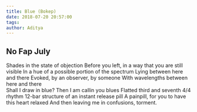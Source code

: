 ```yaml
---
title: Blue (Bokep)
date: 2018-07-20 20:57:00
tags:
author: Aditya
---
```

## No Fap July
Shades in the state of objection
Before you left, in a way that you are still visible
In a hue of a possible portion of the spectrum
Lying between here and there 
Evoked, by an observer, by someone 
With wavelengths between here and there  
Shall I draw in blue? 
Then I am callin you blues 
Flatted third and seventh 4/4 rhythm 
12-bar structure of an instant release pill 
A painpill, for you to have this heart relaxed 
And then leaving me in confusions, torment. 
